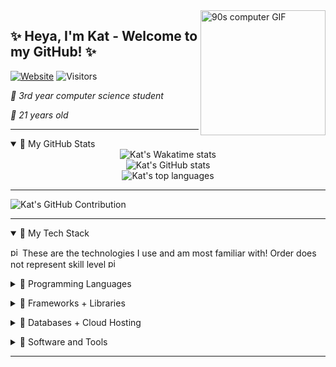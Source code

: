 <img src="https://media0.giphy.com/media/cTZ7btUisEisM/giphy.gif?cid=ecf05e47f08b6mxkmb120wsju1nv484qo0miw4z4foddczu0&ep=v1_gifs_search&rid=giphy.gif&ct=g" alt="90s computer GIF" align="right" width="200" height="200">

## ✨ Heya, I'm Kat - Welcome to my GitHub! ✨

[![Website](https://img.shields.io/website?label=strawberrykat.co.uk&style=for-the-badge&url=https%3A%2F%2Fstrawberrykat.co.uk&color=pink)](https://strawberrykat.co.uk)
![Visitors](https://api.visitorbadge.io/api/visitors?path=katsofroniou&label=Visitors!&countColor=%23ffc0cb&labelStyle=upper)

*🌸 3rd year computer science student*

*🌸 21 years old*

---

<details open>
  <summary>🌷 My GitHub Stats</summary>
    <div style="display: flex; flex-direction: column; align-items: center;">
      <img src="https://github-readme-stats.vercel.app/api/top-langs/?username=katsofroniou&langs_count=5&exclude_repo=vercel,rcat,katsofroniou.github.io&layout=donut&show_icons=true&hide_border=true&border_radius=10&number_format=short&theme=dracula&hide=jupyter%20notebook" alt="Kat's Wakatime stats">
      <img src="https://github-readme-stats.vercel.app/api?username=katsofroniou&show_icons=true&hide_border=true&border_radius=10&number_format=short&theme=dracula" alt="Kat's GitHub stats">
      <img src="https://github-readme-stats.vercel.app/api/wakatime?username=KaterinaSof&show_icons=true&hide_border=true&border_radius=10&number_format=short&theme=dracula" alt="Kat's top languages">
    </div>
</details>

---

<img src="https://github-readme-activity-graph.vercel.app/graph?username=katsofroniou" alt="Kat's GitHub Contribution">

---

<details open>
  <summary>🌷 My Tech Stack</summary>

  <p style="margin-bottom: 5px;">
    <img src="https://github.com/katsofroniou/katsofroniou/assets/17657343/49b29e93-e452-4201-9d6c-f6f1548fb974" alt="pink-heart" width="15" height="15">
    These are the technologies I use and am most familiar with! Order does not represent skill level
    <img src="https://github.com/katsofroniou/katsofroniou/assets/17657343/49b29e93-e452-4201-9d6c-f6f1548fb974" alt="pink-heart" width="15" height="15">
  </p>

  <p style="margin-bottom: 5px;">
    <details>
      <summary>🌸 Programming Languages</summary>
      <img src="https://img.shields.io/badge/c-%2300599C.svg?style=for-the-badge&logo=c&logoColor=white">
      <img src="https://img.shields.io/badge/html5-%23E34F26.svg?style=for-the-badge&logo=html5&logoColor=white">
      <img src="https://img.shields.io/badge/java-%23ED8B00.svg?style=for-the-badge&logo=openjdk&logoColor=white">
      <img src="https://img.shields.io/badge/javascript-%23323330.svg?style=for-the-badge&logo=javascript&logoColor=%23F7DF1E">
      <img src="https://img.shields.io/badge/latex-%23008080.svg?style=for-the-badge&logo=latex&logoColor=white">
      <img src="https://img.shields.io/badge/markdown-%23000000.svg?style=for-the-badge&logo=markdown&logoColor=white">
      <img src="https://img.shields.io/badge/python-3670A0?style=for-the-badge&logo=python&logoColor=ffdd54">
      <img src="https://img.shields.io/badge/r-%23276DC3.svg?style=for-the-badge&logo=r&logoColor=white">
      <img src="https://img.shields.io/badge/typescript-%23007ACC.svg?style=for-the-badge&logo=typescript&logoColor=white">
    </details>
  </p>

  <p style="margin-bottom: 5px;">
    <details>
      <summary>🌸 Frameworks + Libraries</summary>
      <img src="https://img.shields.io/badge/Apache%20Hadoop-66CCFF?style=for-the-badge&logo=apachehadoop&logoColor=black">
      <img src="https://img.shields.io/badge/DJANGO-REST-ff1709?style=for-the-badge&logo=django&logoColor=white&color=ff1709&labelColor=gray">
      <img src="https://img.shields.io/badge/django-%23092E20.svg?style=for-the-badge&logo=django&logoColor=white">
      <img src="https://img.shields.io/badge/JWT-black?style=for-the-badge&logo=JSON%20web%20tokens">
      <img src="https://img.shields.io/badge/node.js-6DA55F?style=for-the-badge&logo=node.js&logoColor=white">
      <img src="https://img.shields.io/badge/pnpm-%234a4a4a.svg?style=for-the-badge&logo=pnpm&logoColor=f69220">
      <img src="https://img.shields.io/badge/react-%2320232a.svg?style=for-the-badge&logo=react&logoColor=%2361DAFB">
      <img src="https://img.shields.io/badge/SASS-hotpink.svg?style=for-the-badge&logo=SASS&logoColor=white">
      <img src="https://img.shields.io/badge/svelte-%23f1413d.svg?style=for-the-badge&logo=svelte&logoColor=white">
      <img src="https://img.shields.io/badge/vite-%23646CFF.svg?style=for-the-badge&logo=vite&logoColor=white">
      <img src="https://img.shields.io/badge/Matplotlib-%23ffffff.svg?style=for-the-badge&logo=Matplotlib&logoColor=black">
      <img src="https://img.shields.io/badge/numpy-%23013243.svg?style=for-the-badge&logo=numpy&logoColor=white">
      <img src="https://img.shields.io/badge/pandas-%23150458.svg?style=for-the-badge&logo=pandas&logoColor=white">
    </details>
  </p>

  <p style="margin-bottom: 5px;">
    <details>
      <summary>🌸 Databases + Cloud Hosting</summary>
      <img src="https://img.shields.io/badge/MongoDB-%234ea94b.svg?style=for-the-badge&logo=mongodb&logoColor=white">
      <img src="https://img.shields.io/badge/mysql-%2300f.svg?style=for-the-badge&logo=mysql&logoColor=white">
      <img src="https://img.shields.io/badge/postgres-%23316192.svg?style=for-the-badge&logo=postgresql&logoColor=white">
      <img src="https://img.shields.io/badge/sqlite-%2307405e.svg?style=for-the-badge&logo=sqlite&logoColor=white">
      <img src="https://img.shields.io/badge/AWS-%23FF9900.svg?style=for-the-badge&logo=amazon-aws&logoColor=white">
      <img src="https://img.shields.io/badge/heroku-%23430098.svg?style=for-the-badge&logo=heroku&logoColor=white">
      <img src="https://img.shields.io/badge/vercel-%23000000.svg?style=for-the-badge&logo=vercel&logoColor=white">
    </details>
  </p>

  <p style="margin-bottom: 5px;">
    <details>
      <summary>🌸 Software and Tools</summary>
      <img src="https://img.shields.io/badge/power_bi-F2C811?style=for-the-badge&logo=powerbi&logoColor=black">
      <img src="https://img.shields.io/badge/-RaspberryPi-C51A4A?style=for-the-badge&logo=Raspberry-Pi">
      <img src="https://img.shields.io/badge/Trello-%23026AA7.svg?style=for-the-badge&logo=Trello&logoColor=white">
      <img src="https://img.shields.io/badge/github-%23121011.svg?style=for-the-badge&logo=github&logoColor=white">
      <img src="https://img.shields.io/badge/Atom-%2366595C.svg?style=for-the-badge&logo=atom&logoColor=white">
      <img src="https://img.shields.io/badge/Eclipse-FE7A16.svg?style=for-the-badge&logo=Eclipse&logoColor=white">
      <img src="https://img.shields.io/badge/IntelliJIDEA-000000.svg?style=for-the-badge&logo=intellij-idea&logoColor=white">
      <img src="https://img.shields.io/badge/jupyter-%23FA0F00.svg?style=for-the-badge&logo=jupyter&logoColor=white">
      <img src="https://img.shields.io/badge/pycharm-143?style=for-the-badge&logo=pycharm&logoColor=black&color=black&labelColor=green">
      <img src="https://img.shields.io/badge/Visual%20Studio%20Code-0078d7.svg?style=for-the-badge&logo=visual-studio-code&logoColor=white">
      <img src="https://img.shields.io/badge/Microsoft_Excel-217346?style=for-the-badge&logo=microsoft-excel&logoColor=white">
      <img src="https://img.shields.io/badge/Fedora-294172?style=for-the-badge&logo=fedora&logoColor=white">
      <img src="https://img.shields.io/badge/Linux-FCC624?style=for-the-badge&logo=linux&logoColor=black">
      <img src="https://img.shields.io/badge/Ubuntu-E95420?style=for-the-badge&logo=ubuntu&logoColor=white">
      <img src="https://img.shields.io/badge/Windows-0078D6?style=for-the-badge&logo=windows&logoColor=white">
    </details>
  </p>

</details>


---
